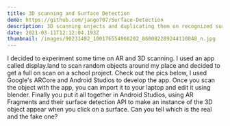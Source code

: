```yaml
---
title: 3D scanning and Surface Detection
demo: https://github.com/jango707/Surface-Detection
description: 3D scanning onjects and duplicating them on recognized surfaces
date: 2021-03-11T12:12:04.193Z
thumbnail: /images/90231492_100176554966202_860082289244110848_n.jpg
---
```

I decided to experiment some time on AR and 3D scanning. I used an app called display.land to scan random objects around my place and decided to get a full on scan on a school project. Check out the pics below, I used Google's ARCore and Android Studios to develop the app. Once you scan the object with the app, you can import it to your laptop and edit it using blender. Finally you put it all together in Android Studios, using AR Fragments and their surface detection API to make an instance of the 3D object appear when you click on a surface. Can you tell which is the real and the fake one?